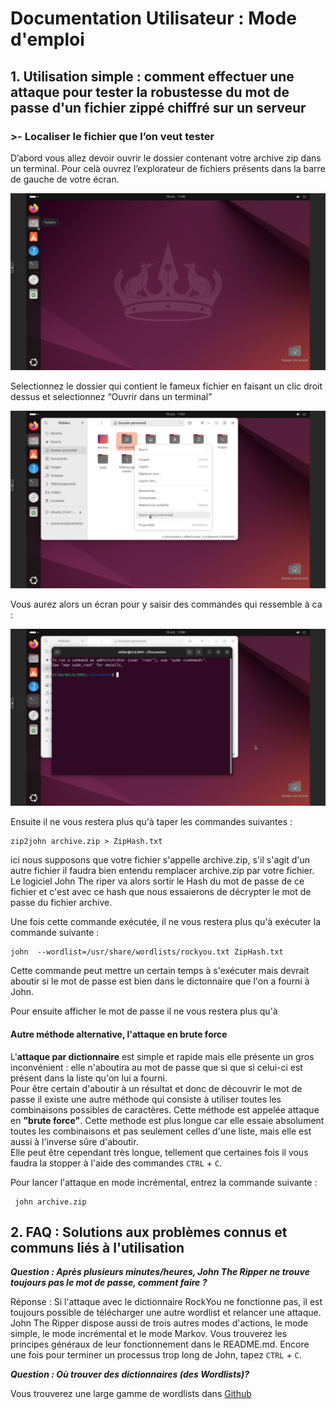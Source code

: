 # Documentation Utilisateur : Mode d'emploi

## 1. Utilisation simple : comment effectuer une attaque pour tester la robustesse du mot de passe d'un fichier zippé chiffré sur un serveur  
### >- Localiser le fichier que l’on veut tester  
D’abord vous allez devoir ouvrir le dossier contenant votre archive zip dans un terminal.
Pour celà ouvrez l’explorateur de fichiers présents dans la barre de gauche de votre écran.  

<P ALIGN="center"><IMG src="https://github.com/WildCodeSchool/TSSR-BDX-0924-P1-G1/blob/main/IMG_USERGUIDE/screen1.png" width=600></P>  

Selectionnez le dossier qui contient le fameux fichier en faisant un clic droit dessus et selectionnez “Ouvrir dans un terminal”  

<P ALIGN="center"><IMG src="https://github.com/WildCodeSchool/TSSR-BDX-0924-P1-G1/blob/main/IMG_USERGUIDE/screen2.png" width=600></P>   

Vous aurez alors un écran pour y saisir des commandes qui ressemble à ca :  

<P ALIGN="center"><IMG src="https://github.com/WildCodeSchool/TSSR-BDX-0924-P1-G1/blob/main/IMG_USERGUIDE/screen3.png" width=600></P>  

Ensuite il ne vous restera plus qu'à taper les commandes suivantes :  

    zip2john archive.zip > ZipHash.txt
      
ici nous supposons que votre fichier s'appelle archive.zip, s'il s'agit d'un autre fichier il faudra bien entendu remplacer archive.zip par votre fichier.
Le logiciel John The riper va alors sortir le Hash du mot de passe de ce fichier et c'est avec ce hash que nous essaierons de décrypter le mot de passe du fichier archive.  
  
Une fois cette commande exécutée, il ne vous restera plus qu'à exécuter la commande suivante :  

    john  --wordlist=/usr/share/wordlists/rockyou.txt ZipHash.txt  

Cette commande peut mettre un certain temps à s'exécuter mais devrait aboutir si le mot de passe est bien dans le dictonnaire que l'on a fourni à John.  

Pour ensuite afficher le mot de passe il ne vous restera plus qu'à 

#### Autre méthode alternative, l'attaque en brute force  

L'**attaque par dictionnaire** est simple et rapide mais elle présente un gros inconvénient : elle n'aboutira au mot de passe que si que si celui-ci est présent dans la liste qu'on lui a fourni.  
Pour être certain d'aboutir à un résultat et donc de découvrir le mot de passe il existe une autre méthode qui consiste à utiliser toutes les combinaisons possibles de caractères. Cette méthode est appelée attaque en **"brute force"**. Cette methode est plus longue car elle essaie absolument toutes les combinaisons et pas seulement celles d'une liste, mais elle est aussi à l'inverse sûre d'aboutir.  
Elle peut être cependant très longue, tellement que certaines fois il vous faudra la stopper à l'aide des commandes `CTRL` + `C`.  

Pour lancer l'attaque en mode incrémental, entrez la commande suivante : 


     john archive.zip


## 2. FAQ : Solutions aux problèmes connus et communs liés à l'utilisation

***Question : Après plusieurs minutes/heures, John The Ripper ne trouve toujours pas le mot de passe, comment faire ?***

Réponse : Si l'attaque avec le dictionnaire RockYou ne fonctionne pas, il est toujours possible de télécharger une autre wordlist et relancer une attaque. John The Ripper dispose aussi de trois autres modes d'actions, le mode simple, le mode incrémental et le mode Markov. Vous trouverez les principes généraux de leur fonctionnement dans le README.md. Encore une fois pour terminer un processus trop long de John, tapez `CTRL` + `C`.  

***Question : Où trouver des dictionnaires (des Wordlists)?***  

Vous trouverez une large gamme de wordlists dans [Github](https://github.com)  

  
  
  




  
